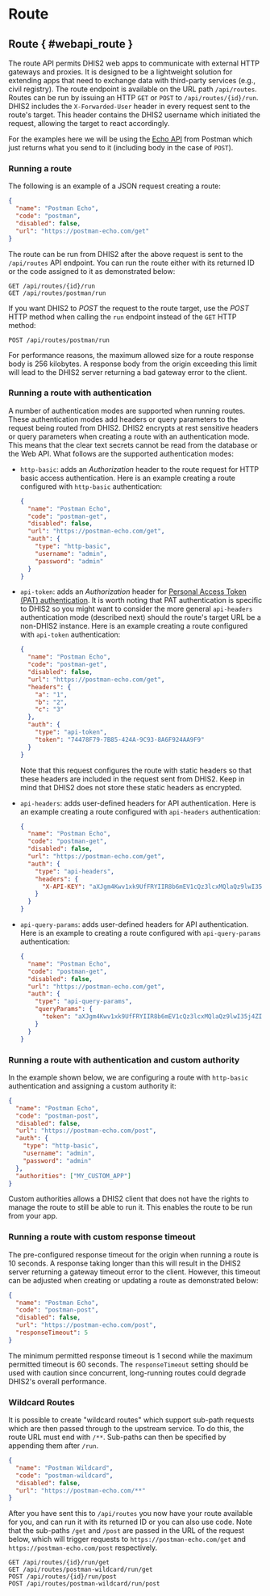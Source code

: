 # Route

## Route { #webapi_route }

The route API permits DHIS2 web apps to communicate with external HTTP gateways and proxies. It is designed to be a lightweight solution for extending apps that need to exchange data with third-party services (e.g., civil registry). The route endpoint is available on the URL path `/api/routes`. Routes can be run by issuing an HTTP `GET` or `POST` to `/api/routes/{id}/run`. DHIS2 includes the `X-Forwarded-User` header in every request sent to the route's target. This header contains the DHIS2 username which initiated the request, allowing the target to react accordingly.

For the examples here we will be using the [Echo API](https://learning.postman.com/docs/developer/echo-api/) from Postman which just returns what you send to it (including body in the case of `POST`).

### Running a route

The following is an example of a JSON request creating a route:

```json
{
  "name": "Postman Echo",
  "code": "postman",
  "disabled": false,
  "url": "https://postman-echo.com/get"
}
```

The route can be run from DHIS2 after the above request is sent to the `/api/routes` API endpoint. You can run the route either with its returned ID or the code assigned to it as demonstrated below:

```
GET /api/routes/{id}/run
GET /api/routes/postman/run
```

If you want DHIS2 to _POST_ the request to the route target, use the _POST_ HTTP method when calling the `run` endpoint instead of the `GET` HTTP method:

```
POST /api/routes/postman/run
```

For performance reasons, the maximum allowed size for a route response body is 256 kilobytes. A response body from the origin exceeding this limit will lead to the DHIS2 server returning a bad gateway error to the client.

### Running a route with authentication

A number of authentication modes are supported when running routes. These authentication modes add headers or query parameters to the request being routed from DHIS2. DHIS2 encrypts at rest sensitive headers or query parameters when creating a route with an authentication mode. This means that the clear text secrets cannot be read from the database or the Web API. What follows are the supported authentication modes:

* `http-basic`: adds an _Authorization_ header to the route request for HTTP basic access authentication. Here is an example creating a route configured with `http-basic` authentication:

  ```json
  {
    "name": "Postman Echo",
    "code": "postman-get",
    "disabled": false,
    "url": "https://postman-echo.com/get",
    "auth": {
      "type": "http-basic",
      "username": "admin",
      "password": "admin"
    }
  }
  ```

* `api-token`: adds an _Authorization_ header for [Personal Access Token (PAT) authentication](https://docs.dhis2.org/en/use/user-guides/dhis-core-version-master/working-with-your-account/personal-access-tokens.html). It is worth noting that PAT authentication is specific to DHIS2 so you might want to consider the more general `api-headers` authentication mode (described next) should the route's target URL be a non-DHIS2 instance. Here is an example creating a route configured with `api-token` authentication:

  ```json
  {
    "name": "Postman Echo",
    "code": "postman-get",
    "disabled": false,
    "url": "https://postman-echo.com/get",
    "headers": {
      "a": "1",
      "b": "2",
      "c": "3"
    },
    "auth": {
      "type": "api-token",
      "token": "74478F79-7B85-424A-9C93-8A6F924AA9F9"
    }
  }
  ``` 
  Note that this request configures the route with static headers so that these headers are included in the request sent from DHIS2. Keep in mind that DHIS2 does not store these static headers as encrypted. 

* `api-headers`: adds user-defined headers for API authentication. Here is an example creating a route configured with `api-headers` authentication:

  ```json
  {
    "name": "Postman Echo",
    "code": "postman-get",
    "disabled": false,
    "url": "https://postman-echo.com/get",
    "auth": {
      "type": "api-headers",
      "headers": {
        "X-API-KEY": "aXJgm4Kwv1xk9UfFRYIIR8b6mEV1cQz3lcxMQlaQz9lwI35j4ZIUK5T2O2aQDfIY"
      }
    }
  }
  ```

* `api-query-params`: adds user-defined headers for API authentication. Here is an example to creating a route configured with `api-query-params` authentication:

  ```json
  {
    "name": "Postman Echo",
    "code": "postman-get",
    "disabled": false,
    "url": "https://postman-echo.com/get",
    "auth": {
      "type": "api-query-params",
      "queryParams": {
        "token": "aXJgm4Kwv1xk9UfFRYIIR8b6mEV1cQz3lcxMQlaQz9lwI35j4ZIUK5T2O2aQDfIY"
      }
    }
  }
  ```

### Running a route with authentication and custom authority

In the example shown below, we are configuring a route with `http-basic` authentication and assigning a custom authority it:

```json
{
  "name": "Postman Echo",
  "code": "postman-post",
  "disabled": false,
  "url": "https://postman-echo.com/post",
  "auth": {
    "type": "http-basic",
    "username": "admin",
    "password": "admin"
  },
  "authorities": ["MY_CUSTOM_APP"]
}
```

Custom authorities allows a DHIS2 client that does not have the rights to manage the route to still be able to run it. This enables the route to be run from your app.

### Running a route with custom response timeout

The pre-configured response timeout for the origin when running a route is 10 seconds. A response taking longer than this will result in the DHIS2 server returning a gateway timeout error to the client. However, this timeout can be adjusted when creating or updating a route as demonstrated below:

```json
{
  "name": "Postman Echo",
  "code": "postman-post",
  "disabled": false,
  "url": "https://postman-echo.com/post",
  "responseTimeout": 5
}
```

The minimum permitted response timeout is 1 second while the maximum permitted timeout is 60 seconds. The `responseTimeout` setting should be used with caution since concurrent, long-running routes could degrade DHIS2's overall performance.

### Wildcard Routes

It is possible to create "wildcard routes" which support sub-path requests which are then passed through to the upstream service. To do this, the route URL must end with `/**`.  Sub-paths can then be specified by appending them after `/run`.

```json
{
  "name": "Postman Wildcard",
  "code": "postman-wildcard",
  "disabled": false,
  "url": "https://postman-echo.com/**"
}
```

After you have sent this to `/api/routes` you now have your route available for you, and can run it with its returned ID or you can also use code. Note that the sub-paths `/get` and `/post` are passed in the URL of the request below, which will trigger requests to `https://postman-echo.com/get` and `https://postman-echo.com/post` respectively.

```
GET /api/routes/{id}/run/get
GET /api/routes/postman-wildcard/run/get
POST /api/routes/{id}/run/post
POST /api/routes/postman-wildcard/run/post
```
